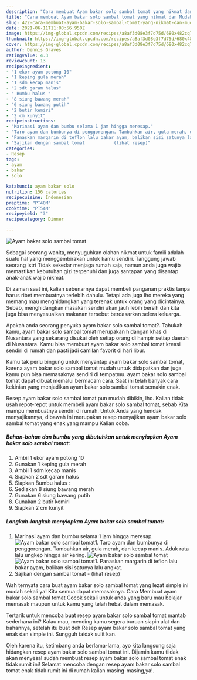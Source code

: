 ```yaml
---
description: "Cara membuat Ayam bakar solo sambal tomat yang nikmat dan Mudah Dibuat"
title: "Cara membuat Ayam bakar solo sambal tomat yang nikmat dan Mudah Dibuat"
slug: 422-cara-membuat-ayam-bakar-solo-sambal-tomat-yang-nikmat-dan-mudah-dibuat
date: 2021-06-11T11:08:56.950Z
image: https://img-global.cpcdn.com/recipes/a8af3d08e3f7d75d/680x482cq70/ayam-bakar-solo-sambal-tomat-foto-resep-utama.jpg
thumbnail: https://img-global.cpcdn.com/recipes/a8af3d08e3f7d75d/680x482cq70/ayam-bakar-solo-sambal-tomat-foto-resep-utama.jpg
cover: https://img-global.cpcdn.com/recipes/a8af3d08e3f7d75d/680x482cq70/ayam-bakar-solo-sambal-tomat-foto-resep-utama.jpg
author: Dennis Graves
ratingvalue: 4.3
reviewcount: 13
recipeingredient:
- "1 ekor ayam potong 10"
- "1 keping gula merah"
- "1 sdm kecap manis"
- "2 sdt garam halus"
- " Bumbu halus "
- "8 siung bawang merah"
- "6 siung bawang putih"
- "2 butir kemiri"
- "2 cm kunyit"
recipeinstructions:
- "Marinasi ayam dan bumbu selama 1 jam hingga meresap."
- "Taro ayam dan bumbunya di penggorengan. Tambahkan air, gula merah, dan kecap manis. Aduk rata lalu ungkep hingga air kering."
- "Panaskan margarin di teflon lalu bakar ayam, balikan sisi satunya lalu angkat."
- "Sajikan dengan sambal tomat           (lihat resep)"
categories:
- Resep
tags:
- ayam
- bakar
- solo

katakunci: ayam bakar solo 
nutrition: 156 calories
recipecuisine: Indonesian
preptime: "PT40M"
cooktime: "PT54M"
recipeyield: "3"
recipecategory: Dinner

---
```



![Ayam bakar solo sambal tomat](https://img-global.cpcdn.com/recipes/a8af3d08e3f7d75d/680x482cq70/ayam-bakar-solo-sambal-tomat-foto-resep-utama.jpg)

Sebagai seorang wanita, menyuguhkan olahan nikmat untuk famili adalah suatu hal yang menggembirakan untuk kamu sendiri. Tanggung jawab seorang istri Tidak sekedar menjaga rumah saja, namun anda juga wajib memastikan kebutuhan gizi terpenuhi dan juga santapan yang disantap anak-anak wajib nikmat.

Di zaman  saat ini, kalian sebenarnya dapat membeli panganan praktis tanpa harus ribet membuatnya terlebih dahulu. Tetapi ada juga lho mereka yang memang mau menghidangkan yang terenak untuk orang yang dicintainya. Sebab, menghidangkan masakan sendiri akan jauh lebih bersih dan kita juga bisa menyesuaikan makanan tersebut berdasarkan selera keluarga. 



Apakah anda seorang penyuka ayam bakar solo sambal tomat?. Tahukah kamu, ayam bakar solo sambal tomat merupakan hidangan khas di Nusantara yang sekarang disukai oleh setiap orang di hampir setiap daerah di Nusantara. Kamu bisa membuat ayam bakar solo sambal tomat kreasi sendiri di rumah dan pasti jadi camilan favorit di hari libur.

Kamu tak perlu bingung untuk menyantap ayam bakar solo sambal tomat, karena ayam bakar solo sambal tomat mudah untuk didapatkan dan juga kamu pun bisa memasaknya sendiri di tempatmu. ayam bakar solo sambal tomat dapat dibuat memalui bermacam cara. Saat ini telah banyak cara kekinian yang menjadikan ayam bakar solo sambal tomat semakin enak.

Resep ayam bakar solo sambal tomat pun mudah dibikin, lho. Kalian tidak usah repot-repot untuk membeli ayam bakar solo sambal tomat, sebab Kita mampu membuatnya sendiri di rumah. Untuk Anda yang hendak menyajikannya, dibawah ini merupakan resep menyajikan ayam bakar solo sambal tomat yang enak yang mampu Kalian coba.

<!--inarticleads1-->

##### Bahan-bahan dan bumbu yang dibutuhkan untuk menyiapkan Ayam bakar solo sambal tomat:

1. Ambil 1 ekor ayam potong 10
1. Gunakan 1 keping gula merah
1. Ambil 1 sdm kecap manis
1. Siapkan 2 sdt garam halus
1. Siapkan  Bumbu halus :
1. Sediakan 8 siung bawang merah
1. Gunakan 6 siung bawang putih
1. Gunakan 2 butir kemiri
1. Siapkan 2 cm kunyit




<!--inarticleads2-->

##### Langkah-langkah menyiapkan Ayam bakar solo sambal tomat:

1. Marinasi ayam dan bumbu selama 1 jam hingga meresap.
<img src="https://img-global.cpcdn.com/steps/a5b498e9d1b885a6/160x128cq70/ayam-bakar-solo-sambal-tomat-langkah-memasak-1-foto.jpg" alt="Ayam bakar solo sambal tomat">1. Taro ayam dan bumbunya di penggorengan. Tambahkan air, gula merah, dan kecap manis. Aduk rata lalu ungkep hingga air kering.
<img src="https://img-global.cpcdn.com/steps/d47b0feb0a80c210/160x128cq70/ayam-bakar-solo-sambal-tomat-langkah-memasak-2-foto.jpg" alt="Ayam bakar solo sambal tomat"><img src="https://img-global.cpcdn.com/steps/8db776770784bcb2/160x128cq70/ayam-bakar-solo-sambal-tomat-langkah-memasak-2-foto.jpg" alt="Ayam bakar solo sambal tomat">1. Panaskan margarin di teflon lalu bakar ayam, balikan sisi satunya lalu angkat.
1. Sajikan dengan sambal tomat -           (lihat resep)




Wah ternyata cara buat ayam bakar solo sambal tomat yang lezat simple ini mudah sekali ya! Kita semua dapat memasaknya. Cara Membuat ayam bakar solo sambal tomat Cocok sekali untuk anda yang baru mau belajar memasak maupun untuk kamu yang telah hebat dalam memasak.

Tertarik untuk mencoba buat resep ayam bakar solo sambal tomat mantab sederhana ini? Kalau mau, mending kamu segera buruan siapin alat dan bahannya, setelah itu buat deh Resep ayam bakar solo sambal tomat yang enak dan simple ini. Sungguh taidak sulit kan. 

Oleh karena itu, ketimbang anda berlama-lama, ayo kita langsung saja hidangkan resep ayam bakar solo sambal tomat ini. Dijamin kamu tiidak akan menyesal sudah membuat resep ayam bakar solo sambal tomat enak tidak rumit ini! Selamat mencoba dengan resep ayam bakar solo sambal tomat enak tidak rumit ini di rumah kalian masing-masing,ya!.

